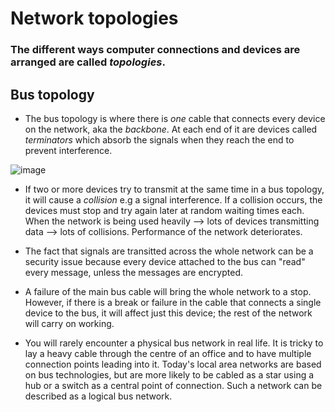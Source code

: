 # Network topologies

### The different ways computer connections and devices are arranged are called *topologies*.

## Bus topology

- The bus topology is where there is *one* cable that connects every device on the network, aka the *backbone*. At each end of it are devices called *terminators* which absorb the signals when they reach the end to prevent interference. 

![image](https://github.com/Minwauu/Network-topologies/assets/110039102/77e1fefb-5d75-4993-900c-ac16ea51f81c)

- If two or more devices try to transmit at the same time in a bus topology, it will cause a *collision* e.g a signal interference. If a collision occurs, the devices must stop and try again later at random waiting times each. When the network is being used heavily --> lots of devices transmitting data --> lots of collisions. Performance of the network deteriorates.

- The fact that signals are transitted across the whole network can be a security issue because every device attached to the bus can "read" every message, unless the messages are encrypted.

- A failure of the main bus cable will bring the whole network to a stop. However, if there is a break or failure in the cable that connects a single device to the bus, it will affect just this device; the rest of the network will carry on working.

- You will rarely encounter a physical bus network in real life. It is tricky to lay a heavy cable through the centre of an office and to have multiple connection points leading into it. Today's local area networks are based on bus technologies, but are more likely to be cabled as a star using a hub or a switch as a central point of connection. Such a network can be described as a logical bus network.

